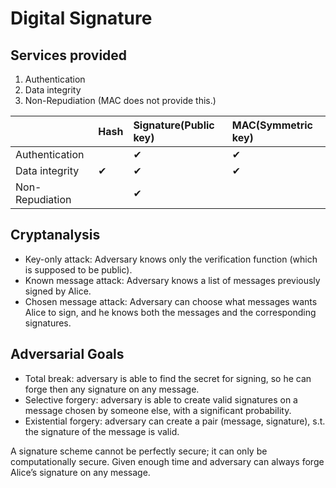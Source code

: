 # Digital Signature

## Services provided

1. Authentication
2. Data integrity
3. Non-Repudiation \(MAC does not provide this.\)

|  | Hash | Signature\(Public key\) | MAC\(Symmetric key\) |
| :--- | :--- | :--- | :--- |
| Authentication |  | ✔  | ✔  |
| Data integrity | ✔  | ✔  | ✔  |
| Non-Repudiation |  | ✔  |  |

## Cryptanalysis

* Key-only attack: Adversary knows only the verification function \(which is supposed to be public\).
* Known message attack: Adversary knows a list of messages previously signed by Alice. 
* Chosen message attack: Adversary can choose what messages wants Alice to sign, and he knows both the messages and the corresponding signatures.

## Adversarial Goals

* Total break: adversary is able to find the secret for signing, so he can forge then any signature on any message. 
* Selective forgery: adversary is able to create valid signatures on a message chosen by someone else, with a significant probability. 
* Existential forgery: adversary can create a pair \(message, signature\), s.t. the signature of the message is valid. 

A signature scheme cannot be perfectly secure; it can only be computationally secure. Given enough time and adversary can always forge Alice’s signature on any message.


